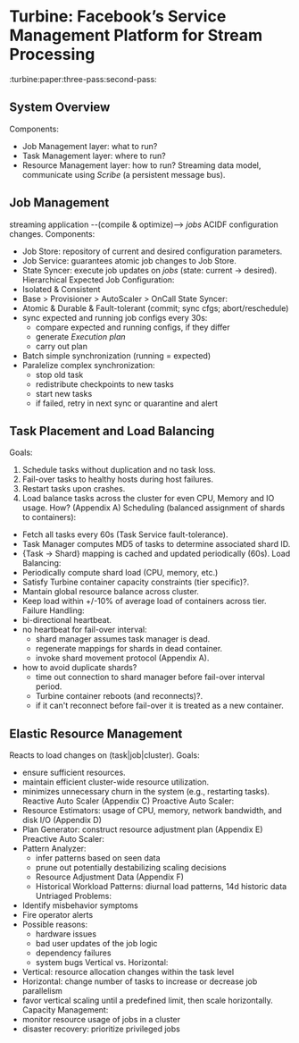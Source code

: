 # Turbine: Facebook’s Service Management Platform for Stream Processing
:turbine:paper:three-pass:second-pass:

## System Overview
Components:
- Job Management layer: what to run?
- Task Management layer: where to run?
- Resource Management layer: how to run?
Streaming data model, communicate using _Scribe_ (a persistent message bus).

## Job Management
streaming application --(compile & optimize)--> _jobs_
ACIDF configuration changes.
Components:
- Job Store: repository of current and desired configuration parameters.
- Job Service: guarantees atomic job changes to Job Store.
- State Syncer: execute job updates on _jobs_ (state: current -> desired).
Hierarchical Expected Job Configuration:
- Isolated & Consistent
- Base > Provisioner > AutoScaler > OnCall
State Syncer:
- Atomic & Durable & Fault-tolerant (commit; sync cfgs; abort/reschedule)
- sync expected and running job configs every 30s:
    + compare expected and running configs, if they differ
    + generate _Execution plan_
    + carry out plan
- Batch simple synchronization (running = expected)
- Paralelize complex synchronization:
    + stop old task
    + redistribute checkpoints to new tasks
    + start new tasks
    + if failed, retry in next sync or quarantine and alert

## Task Placement and Load Balancing
Goals:
1. Schedule tasks without duplication and no task loss.
2. Fail-over tasks to healthy hosts during host failures.
3. Restart tasks upon crashes.
4. Load balance tasks across the cluster for even CPU, Memory and IO usage.
How? (Appendix A)
Scheduling (balanced assignment of shards to containers):
- Fetch all tasks every 60s (Task Service fault-tolerance).
- Task Manager computes MD5 of tasks to determine associated shard ID.
- {Task -> Shard} mapping is cached and updated periodically (60s).
Load Balancing:
- Periodically compute shard load (CPU, memory, etc.)
- Satisfy Turbine container capacity constraints (tier specific)?.
- Mantain global resource balance across cluster.
- Keep load within +/-10% of average load of containers across tier.
Failure Handling:
- bi-directional heartbeat.
- no heartbeat for fail-over interval:
    + shard manager assumes task manager is dead.
    + regenerate mappings for shards in dead container.
    + invoke shard movement protocol (Appendix A).
- how to avoid duplicate shards?
    + time out connection to shard manager before fail-over interval period.
    + Turbine container reboots (and reconnects)?.
    + if it can't reconnect before fail-over it is treated as a new container.

## Elastic Resource Management
Reacts to load changes on (task|job|cluster). Goals:
- ensure sufficient resources.
- maintain efficient cluster-wide resource utilization.
- minimizes unnecessary churn in the system (e.g., restarting tasks).
Reactive Auto Scaler (Appendix C)
Proactive Auto Scaler:
- Resource Estimators: usage of CPU, memory, network bandwidth, and disk I/O
    (Appendix D)
- Plan Generator: construct resource adjustment plan
    (Appendix E)
Preactive Auto Scaler:
- Pattern Analyzer:
    + infer patterns based on seen data
    + prune out potentially destabilizing scaling decisions
    + Resource Adjustment Data (Appendix F)
    + Historical Workload Patterns: diurnal load patterns, 14d historic data
Untriaged Problems:
- Identify misbehavior symptoms
- Fire operator alerts
- Possible reasons:
    + hardware issues
    + bad user updates of the job logic
    + dependency failures
    + system bugs
Vertical vs. Horizontal:
- Vertical: resource allocation changes within the task level
- Horizontal: change number of tasks to increase or decrease job parallelism
- favor vertical scaling until a predefined limit, then scale horizontally.
Capacity Management:
- monitor resource usage of jobs in a cluster
- disaster recovery: prioritize privileged jobs
